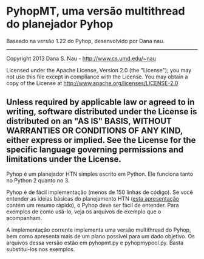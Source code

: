 # PyhopMT, uma versão multithread do planejador Pyhop

Baseado na versão 1.22 do Pyhop, desenvolvido por Dana nau.

----
Copyright 2013 Dana S. Nau - http://www.cs.umd.edu/~nau

Licensed under the Apache License, Version 2.0 (the "License"); you may not use this file except in compliance with the License. You may obtain a copy of the License at http://www.apache.org/licenses/LICENSE-2.0

Unless required by applicable law or agreed to in writing, software distributed under the License is distributed on an "AS IS" BASIS, WITHOUT WARRANTIES OR CONDITIONS OF ANY KIND, either express or implied. See the License for the specific language governing permissions and limitations under the License.
----

Pyhop é um planejador HTN simples escrito em Python. Ele funciona tanto no Python 2 quanto no 3.

Pyhop é de fácil implementação (menos de 150 linhas de código). Se você entender as ideias básicas do planejamento HTN ([esta apresentação](http://www.cs.umd.edu/~nau/papers/nau2013game.pdf) contém um resumo rápido), o Pyhop deve ser fácil de entender. Para exemplos de como usá-lo, veja os arquivos de exemplo que o acompanham.

A implementação corrente implementa uma versão multithread do Pyhop, bem como apresenta mais de um plano possível para um dado objetivo. Os arquivos dessa versão estão em pyhopmt.py e pyhopmypool.py. Basta substituí-los nos exemplos. 

